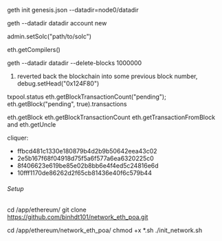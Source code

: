 geth init genesis.json --datadir=node0/datadir

geth --datadir datadir account new

admin.setSolc("path/to/solc")

eth.getCompilers()


geth  --datadir datadir  --delete-blocks 1000000


1. reverted back the blockchain into some previous block number,
debug.setHead("0x124F80")


txpool.status
eth.getBlockTransactionCount("pending");
eth.getBlock("pending", true).transactions


eth.getBlock
eth.getBlockTransactionCount
eth.getTransactionFromBlock and
eth.getUncle


cliquer:
+ ffbcd481c1330e180879b4d2b9b50642eea43c02
+ 2e5b167f68f04918d75f5a6f577a6ea6320225c0
+ 8f406623e619be85e02b8bb6e4f4ed5c24816e6d
+ 10fff1170de86262d2f65cb81436e40f6c579b44


######  Setup ###########
cd /app/ethereum/
git clone https://github.com/binhdt101/network_eth_poa.git

cd /app/ethereum/network_eth_poa/
chmod +x *.sh 
./init_network.sh
